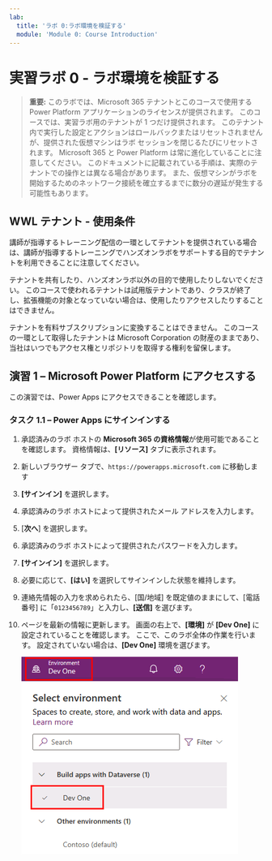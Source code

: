 ```yaml
---
lab:
  title: 'ラボ 0:ラボ環境を検証する'
  module: 'Module 0: Course Introduction'
---
```


# 実習ラボ 0 - ラボ環境を検証する

> **重要:** このラボでは、Microsoft 365 テナントとこのコースで使用する Power Platform アプリケーションのライセンスが提供されます。 このコースでは、実習ラボ用のテナントが 1 つだけ提供されます。 このテナント内で実行した設定とアクションはロールバックまたはリセットされませんが、提供された仮想マシンはラボ セッションを閉じるたびにリセットされます。 Microsoft 365 と Power Platform は常に進化していることに注意してください。 このドキュメントに記載されている手順は、実際のテナントでの操作とは異なる場合があります。 また、仮想マシンがラボを開始するためのネットワーク接続を確立するまでに数分の遅延が発生する可能性もあります。

## WWL テナント - 使用条件

講師が指導するトレーニング配信の一環としてテナントを提供されている場合は、講師が指導するトレーニングでハンズオンラボをサポートする目的でテナントを利用できることに注意してください。

テナントを共有したり、ハンズオンラボ以外の目的で使用したりしないでください。 このコースで使われるテナントは試用版テナントであり、クラスが終了し、拡張機能の対象となっていない場合は、使用したりアクセスしたりすることはできません。

テナントを有料サブスクリプションに変換することはできません。 このコースの一環として取得したテナントは Microsoft Corporation の財産のままであり、当社はいつでもアクセス権とリポジトリを取得する権利を留保します。

## 演習 1 – Microsoft Power Platform にアクセスする

この演習では、Power Apps にアクセスできることを確認します。

### タスク 1.1 – Power Apps にサインインする

1. 承認済みのラボ ホストの **Microsoft 365 の資格情報**が使用可能であることを確認します。 資格情報は、**[リソース]** タブに表示されます。

1. 新しいブラウザー タブで、`https://powerapps.microsoft.com` に移動します

1. **[サインイン]** を選択します。

1. 承認済みのラボ ホストによって提供されたメール アドレスを入力します。

1. [**次へ**] を選択します。

1. 承認済みのラボ ホストによって提供されたパスワードを入力します。

1. **[サインイン]** を選択します。

1. 必要に応じて、**[はい]** を選択してサインインした状態を維持します。

1. 連絡先情報の入力を求められたら、[国/地域] を既定値のままにして、[電話番号] に「`0123456789`」と入力し、**[送信]** を選びます。

1. ページを最新の情報に更新します。 画面の右上で、**[環境]** が **[Dev One]** に設定されていることを確認します。 ここで、このラボ全体の作業を行います。 設定されていない場合は、**[Dev One]** 環境を選びます。

    ![環境セレクター。](../media/select-dev-one-environment.png)

